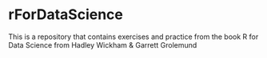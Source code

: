 # rForDataScience
This is a repository that contains exercises and practice from the book R for Data Science from Hadley Wickham &amp; Garrett Grolemund
